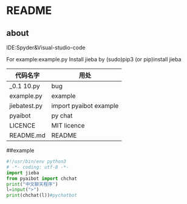 # README
## about

IDE:Spyder&Visual-studio-code

For example:example.py
Install jieba by (sudo)pip3 (or pip)install jieba

|代码名字|用处|
|---|---|
|_0.1 10.py |bug|
|example.py|example|
|jiebatest.py| import pyaibot example|
|pyaibot|py chat|
|LICENCE|MIT licence|
|README.md|README|
##example
```python
#!/usr/bin/env python3
# -*- coding: utf-8 -*-
import jieba
from pyaibot import chchat
print("中文聊天程序")
l=input(">")
print(chchat(l))#pychatbot
```
